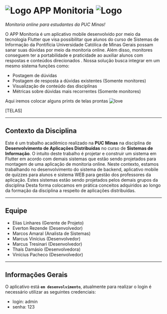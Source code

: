# ![Logo][logo] APP Monitoria ![Logo][logo]
*Monitoria online para estudantes da PUC Minas!*

O APP Monitoria é um aplicativo mobile desenvolvido por meio da tecnologia Flutter que visa possibilitar que alunos do curso de Sistemas de Informação da Pontifícia Universidade Católica de Minas Gerais possam sanar suas dúvidas por meio da monitoria online. Além disso, monitores conseguem ter a portabilidade e praticidade ao auxiliar alunos com respostas e conteúdos direcionados .
Nossa solução busca integrar em um mesmo sistema funções como:
- Postagem de dúvidas
- Postagem de resposta a dúvidas existentes (Somente monitores)
- Visualização de conteúdo das disciplinas
- Métricas sobre dúvidas mais recorrentes (Somente monitores)

Aqui iremos colocar alguns prints de telas prontas ![love][heart]

[TELAS]

***
Contexto da Disciplina
------
Este é um trabalho acadêmico realizado na **PUC Minas** na disciplina de **Desenvolvimento de Aplicações Distribuídas** 
no curso de **Sistemas de Informação**.
O intuito deste trabalho é projetar e construir um sistema em Flutter em acordo com demais sistemas que estão sendo projetados para montagem de uma aplicação de monitoria online. Neste contexto, estamos trabalhando no desenvolvimento do sistema de backend, aplicativo mobile de quizzes para alunos e sistema WEB para gestão dos professores da aplicação. Estes sistemas estão sendo projetados pelos demais grupos da disciplina
Desta forma colocamos em prática conceitos adquiridos ao longo da formação da disciplina a respeito de aplicações distribuídas.
***
Equipe
------
* Elias Linhares (Gerente de Projeto)
* Everton Rezende (Desenvolvedor)
* Marcos Amaral (Analista de Sistemas)
* Marcus Vinícius (Desenvolvedor)
* Marcus Tresinari (Desenvolvedor)
* Thaís Damásio (Desenvolvedora)
* Vinícius Pacheco (Desenvolvedor)
***
Informações Gerais
------
O aplicativo está **```em desenvolvimento```**, atualmente para realizar o login é necessário utilizar as seguintes credenciais:

* login: admin
* senha: 123

[logo]: https://img.icons8.com/offices/30/000000/curriculum.png "Logo"
[heart]: https://img.icons8.com/material-two-tone/24/000000/novel.png "Heart"
